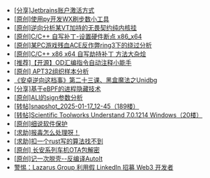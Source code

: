 + [[分享]Jetbrains账户激活方式](https://bbs.kanxue.com/thread-284298.htm)
+ [[原创]使用py开发WX刷步数小工具](https://bbs.kanxue.com/thread-284858.htm)
+ [[原创]逆向分析某VT加持的无畏契约纯内核挂](https://bbs.kanxue.com/thread-281181.htm)
+ [[原创]C/C++ 自写补丁-设置硬件断点 x86_x64](https://bbs.kanxue.com/thread-283839.htm)
+ [[原创]某PC游戏残血ACE反作弊ring3下的绕过分析](https://bbs.kanxue.com/thread-284667.htm)
+ [[原创]C/C++ x86 x64 自写劫持补丁 方法大杂烩](https://bbs.kanxue.com/thread-282745.htm)
+ [[推荐]【开源】OD汇编指令自动注释小能手](https://bbs.kanxue.com/thread-284663.htm)
+ [[原创]  APT32组织样本分析](https://bbs.kanxue.com/thread-271819.htm)
+ [《安卓逆向这档事》第二十三课、黑盒魔法之Unidbg](https://bbs.kanxue.com/thread-285073.htm)
+ [[分享]基于eBPF的进程隐藏技术](https://bbs.kanxue.com/thread-285280.htm)
+ [[原创]ALI的sign参数分析](https://bbs.kanxue.com/thread-284292.htm)
+ [[转帖]snapshot_2025-01-17_12-45（189楼）](https://bbs.kanxue.com/thread-270207.htm)
+ [[转帖]Scientific Toolworks Understand 7.0.1214 Windows（20楼）](https://bbs.kanxue.com/thread-280018.htm)
+ [[原创]细说软件保护](https://bbs.kanxue.com/thread-284629.htm)
+ [[求助]报毒怎么处理呀！](https://bbs.kanxue.com/thread-284948.htm)
+ [[求助]扣一个rust写的算法找不到](https://bbs.kanxue.com/thread-285281.htm)
+ [[原创]  长安系列车机OTA包解密](https://bbs.kanxue.com/thread-285256.htm)
+ [[原创]记一次脱壳--反编译AutoIt](https://bbs.kanxue.com/thread-285274.htm)
+ [警惕：Lazarus Group 利用假 LinkedIn 招募 Web3 开发者](https://bbs.kanxue.com/thread-285282.htm)
